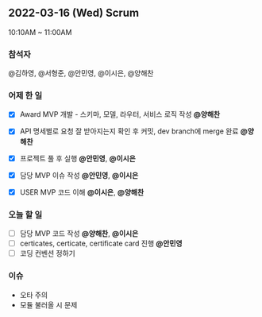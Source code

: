 ## 2022-03-16 (Wed) Scrum
10:10AM ~ 11:00AM

### 참석자   
@김하영, @서형준, @안민영, @이시은, @양해찬


### 어제 한 일
- [X] Award MVP 개발 - 스키마, 모델, 라우터, 서비스 로직 작성 **@양해찬**     
- [X] API 명세별로 요청 잘 받아지는지 확인 후 커밋, dev branch에 merge 완료 **@양해찬**
- [X] 프로젝트 풀 후 실행 **@안민영**, **@이시은**
- [X] 담당 MVP 이슈 작성 **@안민영**, **@이시은**
- [X] USER MVP 코드 이해 **@이시은**, **@양해찬** 


### 오늘 할 일
- [ ] 담당 MVP 코드 작성 **@양해찬**, **@이시은**
- [ ] certicates, certicate, certificate card 진행 **@안민영**
- [ ] 코딩 컨벤션 정하기

### 이슈
- 오타 주의
- 모듈 불러올 시 문제

<br/>
